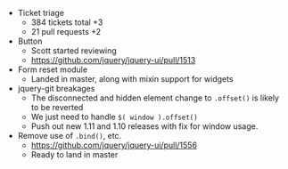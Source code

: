 * Ticket triage
	* 384 tickets total +3
	* 21 pull requests +2
* Button
	* Scott started reviewing
	* https://github.com/jquery/jquery-ui/pull/1513
* Form reset module
	* Landed in master, along with mixin support for widgets
* jquery-git breakages
	* The disconnected and hidden element change to `.offset()` is likely to be reverted
	* We just need to handle `$( window ).offset()`
	* Push out new 1.11 and 1.10 releases with fix for window usage.
* Remove use of `.bind()`, etc.
	* https://github.com/jquery/jquery-ui/pull/1556
	* Ready to land in master
